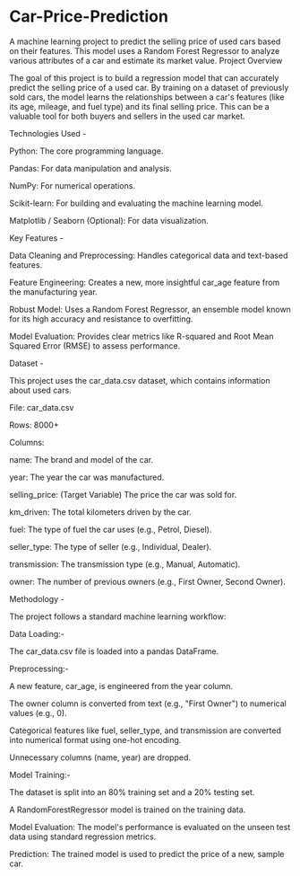 # Car-Price-Prediction
A machine learning project to predict the selling price of used cars based on their features. This model uses a Random Forest Regressor to analyze various attributes of a car and estimate its market value.
Project Overview

The goal of this project is to build a regression model that can accurately predict the selling price of a used car. By training on a dataset of previously sold cars, the model learns the relationships between a car's features (like its age, mileage, and fuel type) and its final selling price. This can be a valuable tool for both buyers and sellers in the used car market.

Technologies Used - 

Python: The core programming language.

Pandas: For data manipulation and analysis.

NumPy: For numerical operations.

Scikit-learn: For building and evaluating the machine learning model.

Matplotlib / Seaborn (Optional): For data visualization.


Key Features - 


Data Cleaning and Preprocessing: Handles categorical data and text-based features.

Feature Engineering: Creates a new, more insightful car_age feature from the manufacturing year.

Robust Model: Uses a Random Forest Regressor, an ensemble model known for its high accuracy and resistance to overfitting.

Model Evaluation: Provides clear metrics like R-squared and Root Mean Squared Error (RMSE) to assess performance.


Dataset - 


This project uses the car_data.csv dataset, which contains information about used cars.

File: car_data.csv

Rows: 8000+

Columns:

name: The brand and model of the car.

year: The year the car was manufactured.

selling_price: (Target Variable) The price the car was sold for.

km_driven: The total kilometers driven by the car.

fuel: The type of fuel the car uses (e.g., Petrol, Diesel).

seller_type: The type of seller (e.g., Individual, Dealer).

transmission: The transmission type (e.g., Manual, Automatic).

owner: The number of previous owners (e.g., First Owner, Second Owner).


Methodology - 


The project follows a standard machine learning workflow:

Data Loading:-

The car_data.csv file is loaded into a pandas DataFrame.

Preprocessing:-

A new feature, car_age, is engineered from the year column.

The owner column is converted from text (e.g., "First Owner") to numerical values (e.g., 0).

Categorical features like fuel, seller_type, and transmission are converted into numerical format using one-hot encoding.

Unnecessary columns (name, year) are dropped.

Model Training:- 

The dataset is split into an 80% training set and a 20% testing set.

A RandomForestRegressor model is trained on the training data.

Model Evaluation: The model's performance is evaluated on the unseen test data using standard regression metrics.

Prediction: The trained model is used to predict the price of a new, sample car.

